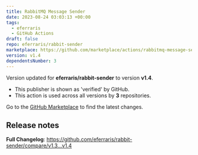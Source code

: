 ```yaml
---
title: RabbitMQ Message Sender
date: 2023-08-24 03:03:13 +00:00
tags:
  - eferraris
  - GitHub Actions
draft: false
repo: eferraris/rabbit-sender
marketplace: https://github.com/marketplace/actions/rabbitmq-message-sender
version: v1.4
dependentsNumber: 3
---
```



Version updated for **eferraris/rabbit-sender** to version **v1.4**.
- This publisher is shown as 'verified' by GitHub.
- This action is used across all versions by **3** repositories.

Go to the [GitHub Marketplace](https://github.com/marketplace/actions/rabbitmq-message-sender) to find the latest changes.

## Release notes

**Full Changelog**: https://github.com/eferraris/rabbit-sender/compare/v1.3...v1.4
